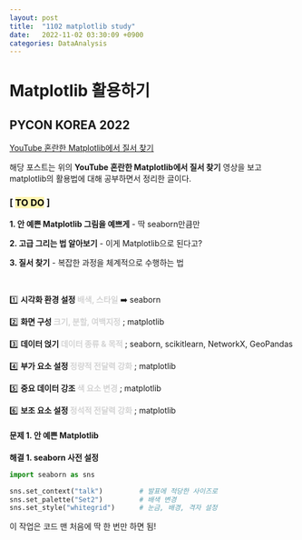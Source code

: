 ```yaml
---
layout: post
title:  "1102 matplotlib study"
date:   2022-11-02 03:30:09 +0900
categories: DataAnalysis
---
```

# Matplotlib 활용하기

## PYCON KOREA 2022
[YouTube 혼란한 Matplotlib에서 질서 찾기](https://youtu.be/ZTRKojTLE8M) 

해당 포스트는 위의 **YouTube 혼란한 Matplotlib에서 질서 찾기** 영상을 보고 matplotlib의 활용법에 대해 공부하면서 정리한 글이다.

### [ <mark style='background-color: #fff5b1'>TO DO</mark> ]
**1. 안 예쁜 Matplotlib 그림을 예쁘게** - 딱 seaborn만큼만

**2. 고급 그리는 법 알아보기** - 이게 Matplotlib으로 된다고?

**3. 질서 찾기** - 복잡한 과정을 체계적으로 수행하는 법

<br/>

1️⃣ **시각화 환경 설정 <font color = 'lightgray'>배색, 스타일</font>**     ➡️ seaborn

2️⃣ **화면 구성 <font color = 'lightgray'>크기, 분할, 여백지정</font>**    ; matplotlib

3️⃣ **데이터 얹기 <font color = 'lightgray'>데이터 종류 & 목적</font>**    ; seaborn, scikitlearn, NetworkX, GeoPandas

4️⃣ **부가 요소 설정 <font color = 'lightgray'>정량적 전달력 강화</font>**  ; matplotlib

5️⃣ **중요 데이터 강조 <font color = 'lightgray'>색 요소 변경</font>**     ; matplotlib

6️⃣ **보조 요소 설정 <font color = 'lightgray'>정석적 전달력 강화</font>**  ; matplotlib

#### 문제 1. 안 예쁜 Matplotlib

**해결 1. seaborn 사전 설정**

```python
import seaborn as sns

sns.set_context("talk")         # 발표에 적당한 사이즈로
sns.set_palette("Set2")         # 배색 변경
sns.set_style("whitegrid")      # 눈금, 배경, 격자 설정
```

이 작업은 코드 맨 처음에 딱 한 번만 하면 됨!


